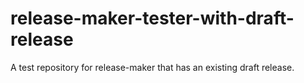 # release-maker-tester-with-draft-release
A test repository for release-maker that has an existing draft release.
